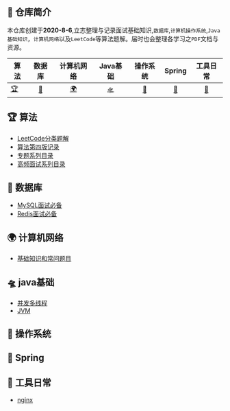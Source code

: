 ## 🚀 仓库简介

本仓库创建于**2020-8-6**,立志整理与记录面试基础知识,`数据库`,`计算机操作系统`,`Java基础知识`，`计算机网络`以及`LeetCode`等算法题解。届时也会整理各学习之`PDF`文档与资源。


| 算法                                            |                          数据库                          |                          计算机网络                          |                          Java基础                          |                          操作系统                          |                          Spring                          |                          工具日常                          |
| ----------------------------------------------- | :------------------------------------------------------: | :----------------------------------------------------------: | :--------------------------------------------------------: | :--------------------------------------------------------: | :------------------------------------------------------: | :--------------------------------------------------------: |
| [🏆](https://github.com/maycope/May-Nodes#-算法) | [📖](https://github.com/maycope/May-Nodes#-数据库) | [🌍](https://github.com/maycope/May-Nodes#-计算机网络) | [🛸](https://github.com/maycope/May-Nodes#-Java基础) | [🔑](https://github.com/maycope/May-Nodes#-操作系统) | [🎈](https://github.com/maycope/May-Nodes#-Spring) | [🔧](https://github.com/maycope/May-Nodes#-工具日常) |





## 🏆 算法
* [LeetCode分类题解](https://github.com/maycope/Leetcode-Classic)
* [算法第四版记录](https://github.com/maycope/Algorithms4-Emphasis)
* [专题系列目录](https://github.com/maycope/May-Nodes/blob/master/algorithm/系列-目录.md)
* [高频面试系列目录](https://github.com/maycope/May-Nodes/blob/master/algorithm/面试系列目录.md)

##  📖 数据库

* [MySQL面试必备](https://github.com/maycope/May-Nodes/blob/master/Nodes/MySQL.md)
* [Redis面试必备](https://github.com/maycope/May-Nodes/blob/master/Nodes/redis.md)


## 🌍 计算机网络

* [基础知识和常问题目](https://github.com/maycope/May-Nodes/blob/master/Nodes/计算机网络基础.md)

## 🛸 java基础

* [并发多线程](https://github.com/maycope/May-Nodes/blob/master/Java/并发多线程.md)
* [JVM](https://github.com/maycope/May-Nodes/blob/master/Java/JVM.md)

## 🔑 操作系统



## 🎈 Spring 



## 🔧 工具日常
* [nginx](https://github.com/maycope/May-Nodes/blob/master/toos/nginx.md)

